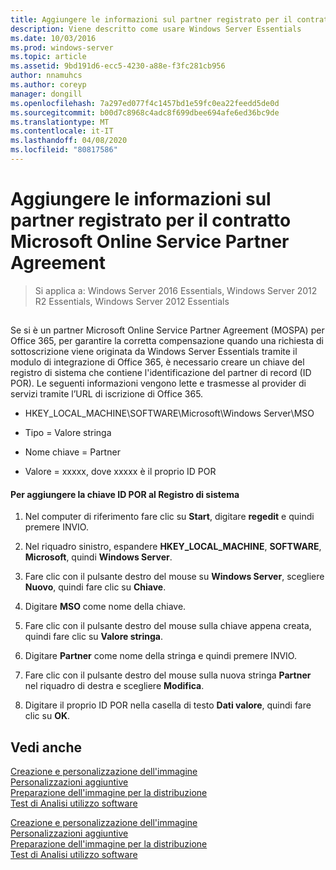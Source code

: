 ```yaml
---
title: Aggiungere le informazioni sul partner registrato per il contratto Microsoft Online Service Partner Agreement
description: Viene descritto come usare Windows Server Essentials
ms.date: 10/03/2016
ms.prod: windows-server
ms.topic: article
ms.assetid: 9bd191d6-ecc5-4230-a88e-f3fc281cb956
author: nnamuhcs
ms.author: coreyp
manager: dongill
ms.openlocfilehash: 7a297ed077f4c1457bd1e59fc0ea22feedd5de0d
ms.sourcegitcommit: b00d7c8968c4adc8f699dbee694afe6ed36bc9de
ms.translationtype: MT
ms.contentlocale: it-IT
ms.lasthandoff: 04/08/2020
ms.locfileid: "80817586"
---
```

# <a name="add-microsoft-online-service-partner-agreement-partner-of-record-information"></a>Aggiungere le informazioni sul partner registrato per il contratto Microsoft Online Service Partner Agreement

>Si applica a: Windows Server 2016 Essentials, Windows Server 2012 R2 Essentials, Windows Server 2012 Essentials

##  <a name="BKMK_3rdLevelDomanNames"></a>   
 Se si è un partner Microsoft Online Service Partner Agreement (MOSPA) per Office 365, per garantire la corretta compensazione quando una richiesta di sottoscrizione viene originata da Windows Server Essentials tramite il modulo di integrazione di Office 365, è necessario creare un chiave del registro di sistema che contiene l'identificazione del partner di record (ID POR). Le seguenti informazioni vengono lette e trasmesse al provider di servizi tramite l’URL di iscrizione di Office 365.  
  
-   HKEY_LOCAL_MACHINE\SOFTWARE\Microsoft\Windows Server\MSO  
  
-   Tipo = Valore stringa  
  
-   Nome chiave = Partner  
  
-   Valore = xxxxx, dove xxxxx è il proprio ID POR  
  
#### <a name="to-add-the-por-id-key-to-the-registry"></a>Per aggiungere la chiave ID POR al Registro di sistema  
  
1.  Nel computer di riferimento fare clic su **Start**, digitare **regedit** e quindi premere INVIO.  
  
2.  Nel riquadro sinistro, espandere **HKEY_LOCAL_MACHINE**, **SOFTWARE**, **Microsoft**, quindi **Windows Server**.  
  
3.  Fare clic con il pulsante destro del mouse su **Windows Server**, scegliere **Nuovo**, quindi fare clic su **Chiave**.  
  
4.  Digitare **MSO** come nome della chiave.  
  
5.  Fare clic con il pulsante destro del mouse sulla chiave appena creata, quindi fare clic su **Valore stringa**.  
  
6.  Digitare **Partner** come nome della stringa e quindi premere INVIO.  
  
7.  Fare clic con il pulsante destro del mouse sulla nuova stringa **Partner** nel riquadro di destra e scegliere **Modifica**.  
  
8.  Digitare il proprio ID POR nella casella di testo **Dati valore**, quindi fare clic su **OK**.  
  
## <a name="see-also"></a>Vedi anche  

 [Creazione e personalizzazione dell'immagine](Creating-and-Customizing-the-Image.md)   
 [Personalizzazioni aggiuntive](Additional-Customizations.md)   
 [Preparazione dell'immagine per la distribuzione](Preparing-the-Image-for-Deployment.md)   
 [Test di Analisi utilizzo software](Testing-the-Customer-Experience.md)

 [Creazione e personalizzazione dell'immagine](../install/Creating-and-Customizing-the-Image.md)   
 [Personalizzazioni aggiuntive](../install/Additional-Customizations.md)   
 [Preparazione dell'immagine per la distribuzione](../install/Preparing-the-Image-for-Deployment.md)   
 [Test di Analisi utilizzo software](../install/Testing-the-Customer-Experience.md)

